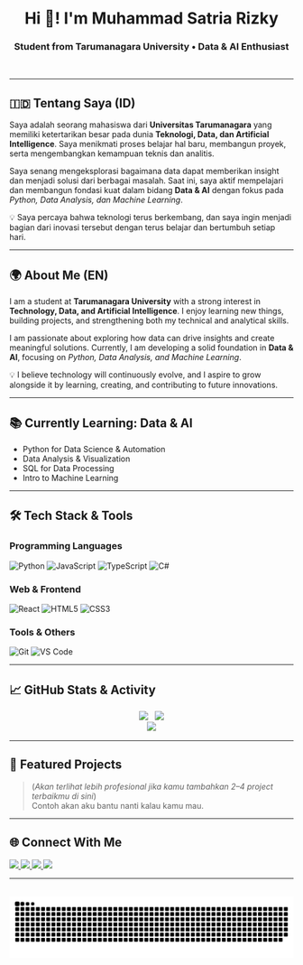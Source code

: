 <h1 align="center">Hi 👋! I'm Muhammad Satria Rizky</h1>
<h3 align="center">Student from Tarumanagara University • Data & AI Enthusiast</h3>

<br/>

---

## 🇮🇩 Tentang Saya (ID)

Saya adalah seorang mahasiswa dari **Universitas Tarumanagara** yang memiliki ketertarikan besar pada dunia **Teknologi, Data, dan Artificial Intelligence**. Saya menikmati proses belajar hal baru, membangun proyek, serta mengembangkan kemampuan teknis dan analitis.

Saya senang mengeksplorasi bagaimana data dapat memberikan insight dan menjadi solusi dari berbagai masalah. Saat ini, saya aktif mempelajari dan membangun fondasi kuat dalam bidang **Data & AI** dengan fokus pada *Python, Data Analysis, dan Machine Learning*.

💡 Saya percaya bahwa teknologi terus berkembang, dan saya ingin menjadi bagian dari inovasi tersebut dengan terus belajar dan bertumbuh setiap hari.

---

## 🌍 About Me (EN)

I am a student at **Tarumanagara University** with a strong interest in **Technology, Data, and Artificial Intelligence**. I enjoy learning new things, building projects, and strengthening both my technical and analytical skills.

I am passionate about exploring how data can drive insights and create meaningful solutions. Currently, I am developing a solid foundation in **Data & AI**, focusing on *Python, Data Analysis, and Machine Learning*.

💡 I believe technology will continuously evolve, and I aspire to grow alongside it by learning, creating, and contributing to future innovations.

---

## 📚 Currently Learning: Data & AI

- Python for Data Science & Automation  
- Data Analysis & Visualization  
- SQL for Data Processing  
- Intro to Machine Learning  

---

## 🛠️ Tech Stack & Tools

### **Programming Languages**
<div>
  <img src="https://cdn.jsdelivr.net/gh/devicons/devicon/icons/python/python-original.svg" height="35" title="Python"/>
  <img src="https://cdn.jsdelivr.net/gh/devicons/devicon/icons/javascript/javascript-original.svg" height="35" title="JavaScript"/>
  <img src="https://cdn.jsdelivr.net/gh/devicons/devicon/icons/typescript/typescript-original.svg" height="35" title="TypeScript"/>
  <img src="https://cdn.jsdelivr.net/gh/devicons/devicon/icons/csharp/csharp-original.svg" height="35" title="C#"/>
</div>

### **Web & Frontend**
<div>
  <img src="https://cdn.jsdelivr.net/gh/devicons/devicon/icons/react/react-original.svg" height="35" title="React" />
  <img src="https://cdn.jsdelivr.net/gh/devicons/devicon/icons/html5/html5-original.svg" height="35" title="HTML5"/>
  <img src="https://cdn.jsdelivr.net/gh/devicons/devicon/icons/css3/css3-original.svg" height="35" title="CSS3"/>
</div>

### **Tools & Others**
<div>
  <img src="https://cdn.jsdelivr.net/gh/devicons/devicon/icons/git/git-original.svg" height="35" title="Git"/>
  <img src="https://cdn.jsdelivr.net/gh/devicons/devicon/icons/vscode/vscode-original.svg" height="35" title="VS Code"/>
</div>

---

## 📈 GitHub Stats & Activity

<div align="center">
  <img src="https://github-readme-stats.vercel.app/api?username=satoriaa&show_icons=true&include_all_commits=true&count_private=true&theme=tokyonight&hide_border=false" height="170" />
  &nbsp;
  <img src="https://github-readme-stats.vercel.app/api/top-langs?username=satoriaa&layout=compact&langs_count=6&theme=tokyonight&hide_border=false" height="170" />
</div>

<div align="center">
  <img src="https://github-readme-streak-stats.herokuapp.com/?user=satoriaa&theme=tokyonight&hide_border=false" height="170" />
</div>

---

## 📌 Featured Projects

> (*Akan terlihat lebih profesional jika kamu tambahkan 2–4 project terbaikmu di sini*)  
> Contoh akan aku bantu nanti kalau kamu mau.

---

## 🌐 Connect With Me

<div align="left">
  <a href="https://www.instagram.com/str_rzy" target="_blank">
    <img src="https://img.shields.io/badge/Instagram-E4405F?style=for-the-badge&logo=instagram&logoColor=white" height="35" />
  </a>
  <a href="https://discord.com/users/sat9800" target="_blank">
    <img src="https://img.shields.io/badge/Discord-7289DA?style=for-the-badge&logo=discord&logoColor=white" height="35" />
  </a>
  <a href="mailto:muhanmadsatriarizky@gmail.com" target="_blank">
    <img src="https://img.shields.io/badge/Gmail-D14836?style=for-the-badge&logo=gmail&logoColor=white" height="35" />
  </a>
  <a href="https://www.linkedin.com/in/muhammad-satria-rizky-832842371/" target="_blank">
    <img src="https://img.shields.io/badge/LinkedIn-0077B5?style=for-the-badge&logo=linkedin&logoColor=white" height="35" />
  </a>
</div>

---

<br/>

<div align="center">
  <img src="https://raw.githubusercontent.com/Platane/snk/output/github-contribution-grid-snake-dark.svg" alt="Snake animation" />
</div>

